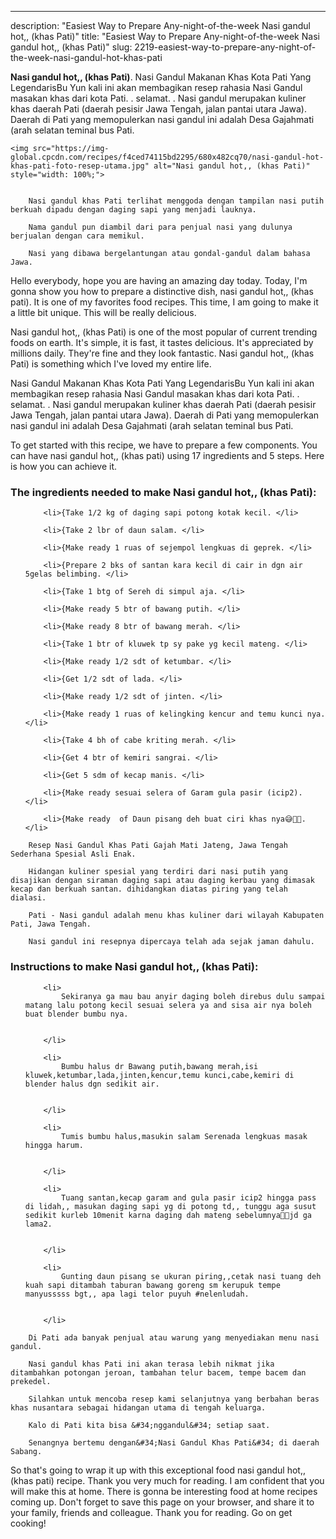 ---
description: "Easiest Way to Prepare Any-night-of-the-week Nasi gandul hot,, (khas Pati)"
title: "Easiest Way to Prepare Any-night-of-the-week Nasi gandul hot,, (khas Pati)"
slug: 2219-easiest-way-to-prepare-any-night-of-the-week-nasi-gandul-hot-khas-pati

<p>
	<strong>Nasi gandul hot,, (khas Pati)</strong>. 
	Nasi Gandul Makanan Khas Kota Pati Yang LegendarisBu Yun kali ini akan membagikan resep rahasia Nasi Gandul masakan khas dari kota Pati. . selamat. . Nasi gandul merupakan kuliner khas daerah Pati (daerah pesisir Jawa Tengah, jalan pantai utara Jawa). Daerah di Pati yang memopulerkan nasi gandul ini adalah Desa Gajahmati (arah selatan teminal bus Pati.
</p>
<p>
	
	<img src="https://img-global.cpcdn.com/recipes/f4ced74115bd2295/680x482cq70/nasi-gandul-hot-khas-pati-foto-resep-utama.jpg" alt="Nasi gandul hot,, (khas Pati)" style="width: 100%;">
	
	
		Nasi gandul khas Pati terlihat menggoda dengan tampilan nasi putih berkuah dipadu dengan daging sapi yang menjadi lauknya.
	
		Nama gandul pun diambil dari para penjual nasi yang dulunya berjualan dengan cara memikul.
	
		Nasi yang dibawa bergelantungan atau gondal-gandul dalam bahasa Jawa.
	
</p>
<p>
	Hello everybody, hope you are having an amazing day today. Today, I'm gonna show you how to prepare a distinctive dish, nasi gandul hot,, (khas pati). It is one of my favorites food recipes. This time, I am going to make it a little bit unique. This will be really delicious.
</p>
	
<p>
	Nasi gandul hot,, (khas Pati) is one of the most popular of current trending foods on earth. It's simple, it is fast, it tastes delicious. It's appreciated by millions daily. They're fine and they look fantastic. Nasi gandul hot,, (khas Pati) is something which I've loved my entire life.
</p>
<p>
	Nasi Gandul Makanan Khas Kota Pati Yang LegendarisBu Yun kali ini akan membagikan resep rahasia Nasi Gandul masakan khas dari kota Pati. . selamat. . Nasi gandul merupakan kuliner khas daerah Pati (daerah pesisir Jawa Tengah, jalan pantai utara Jawa). Daerah di Pati yang memopulerkan nasi gandul ini adalah Desa Gajahmati (arah selatan teminal bus Pati.
</p>

<p>
To get started with this recipe, we have to prepare a few components. You can have nasi gandul hot,, (khas pati) using 17 ingredients and 5 steps. Here is how you can achieve it.
</p>

<h3>The ingredients needed to make Nasi gandul hot,, (khas Pati):</h3>

<ol>
	
		<li>{Take 1/2 kg of daging sapi potong kotak kecil. </li>
	
		<li>{Take 2 lbr of daun salam. </li>
	
		<li>{Make ready 1 ruas of sejempol lengkuas di geprek. </li>
	
		<li>{Prepare 2 bks of santan kara kecil di cair in dgn air 5gelas belimbing. </li>
	
		<li>{Take 1 btg of Sereh di simpul aja. </li>
	
		<li>{Make ready 5 btr of bawang putih. </li>
	
		<li>{Make ready 8 btr of bawang merah. </li>
	
		<li>{Take 1 btr of kluwek tp sy pake yg kecil mateng. </li>
	
		<li>{Make ready 1/2 sdt of ketumbar. </li>
	
		<li>{Get 1/2 sdt of lada. </li>
	
		<li>{Make ready 1/2 sdt of jinten. </li>
	
		<li>{Make ready 1 ruas of kelingking kencur and temu kunci nya. </li>
	
		<li>{Take 4 bh of cabe kriting merah. </li>
	
		<li>{Get 4 btr of kemiri sangrai. </li>
	
		<li>{Get 5 sdm of kecap manis. </li>
	
		<li>{Make ready sesuai selera of Garam gula pasir (icip2). </li>
	
		<li>{Make ready  of Daun pisang deh buat ciri khas nya😅👌🏼. </li>
	
</ol>
<p>
	
		Resep Nasi Gandul Khas Pati Gajah Mati Jateng, Jawa Tengah Sederhana Spesial Asli Enak.
	
		Hidangan kuliner spesial yang terdiri dari nasi putih yang disajikan dengan siraman daging sapi atau daging kerbau yang dimasak kecap dan berkuah santan. dihidangkan diatas piring yang telah dialasi.
	
		Pati - Nasi gandul adalah menu khas kuliner dari wilayah Kabupaten Pati, Jawa Tengah.
	
		Nasi gandul ini resepnya dipercaya telah ada sejak jaman dahulu.
	
</p>

<h3>Instructions to make Nasi gandul hot,, (khas Pati):</h3>

<ol>
	
		<li>
			Sekiranya ga mau bau anyir daging boleh direbus dulu sampai matang lalu potong kecil sesuai selera ya and sisa air nya boleh buat blender bumbu nya.
			
			
		</li>
	
		<li>
			Bumbu halus dr Bawang putih,bawang merah,isi kluwek,ketumbar,lada,jinten,kencur,temu kunci,cabe,kemiri di blender halus dgn sedikit air.
			
			
		</li>
	
		<li>
			Tumis bumbu halus,masukin salam Serenada lengkuas masak hingga harum.
			
			
		</li>
	
		<li>
			Tuang santan,kecap garam and gula pasir icip2 hingga pass di lidah,, masukan daging sapi yg di potong td,, tunggu aga susut sedikit kurleb 10menit karna daging dah mateng sebelumnya👌🏼jd ga lama2.
			
			
		</li>
	
		<li>
			Gunting daun pisang se ukuran piring,,cetak nasi tuang deh kuah sapi ditambah taburan bawang goreng sm kerupuk tempe manyusssss bgt,, apa lagi telor puyuh #nelenludah.
			
			
		</li>
	
</ol>

<p>
	
		Di Pati ada banyak penjual atau warung yang menyediakan menu nasi gandul.
	
		Nasi gandul khas Pati ini akan terasa lebih nikmat jika ditambahkan potongan jeroan, tambahan telur bacem, tempe bacem dan prekedel.
	
		Silahkan untuk mencoba resep kami selanjutnya yang berbahan beras khas nusantara sebagai hidangan utama di tengah keluarga.
	
		Kalo di Pati kita bisa &#34;nggandul&#34; setiap saat.
	
		Senangnya bertemu dengan&#34;Nasi Gandul Khas Pati&#34; di daerah Sabang.
	
</p>

<p>
	So that's going to wrap it up with this exceptional food nasi gandul hot,, (khas pati) recipe. Thank you very much for reading. I am confident that you will make this at home. There is gonna be interesting food at home recipes coming up. Don't forget to save this page on your browser, and share it to your family, friends and colleague. Thank you for reading. Go on get cooking!
</p>
